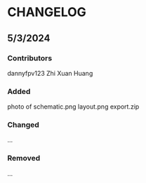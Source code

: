 # CHANGELOG

## 5/3/2024
### Contributors
dannyfpv123
Zhi Xuan Huang
### Added
photo of schematic.png
layout.png
export.zip

### Changed
...

### Removed
...